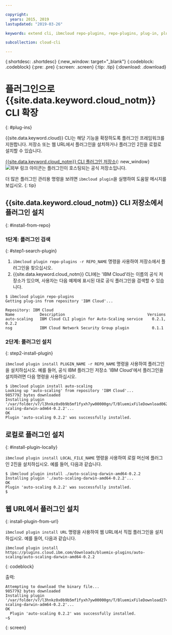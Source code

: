 ```yaml
---

copyright:
  years: 2015, 2019
lastupdated: "2019-03-26"

keywords: extend cli, ibmcloud repo-plugins, repo-plugins, plug-in, plugin, ibmcloud cli, ibmcloud, ibmcloud dev, cli, command line, command-line, developer tools, plugin install

subcollection: cloud-cli

---
```


{:shortdesc: .shortdesc}
{:new_window: target="_blank"}
{:codeblock: .codeblock}
{:pre: .pre}
{:screen: .screen}
{:tip: .tip}
{:download: .download}

# 플러그인으로 {{site.data.keyword.cloud_notm}} CLI 확장
{: #plug-ins}

{{site.data.keyword.cloud}} CLI는 해당 기능을 확장하도록 플러그인 프레임워크를 지원합니다. 저장소 또는 웹 URL에서 플러그인을 설치하거나 플러그인 2진을 로컬로 설치할 수 있습니다.

[{{site.data.keyword.cloud_notm}} CLI 플러그인 저장소](https://plugins.cloud.ibm.com/ui/repository.html){: new_window} ![외부 링크 아이콘](../../../icons/launch-glyph.svg)는 플러그인이 호스팅되는 공식 저장소입니다.

더 많은 플러그인 관리용 명령을 보려면 `ibmcloud plugin`을 실행하여 도움말 메시지를 보십시오.
{: tip}

## {{site.data.keyword.cloud_notm}} CLI 저장소에서 플러그인 설치
{: #install-from-repo}

### 1단계: 플러그인 검색
{: #step1-search-plugin}

1. `ibmcloud plugin repo-plugins -r REPO_NAME` 명령을 사용하여 저장소에서 플러그인을 찾으십시오.
2. {{site.data.keyword.cloud_notm}} CLI에는 'IBM Cloud'라는 이름의 공식 저장소가 있으며, 사용자는 다음 예제에 표시된 대로 공식 플러그인을 검색할 수 있습니다.

  ```
  $ ibmcloud plugin repo-plugins
  Getting plug-ins from repository 'IBM Cloud'...

  Repository: IBM Cloud
  Name           Description                                    Versions
  auto-scaling   IBM Cloud CLI plugin for Auto-Scaling service    0.2.1, 0.2.2
  nsg            IBM Cloud Network Security Group plugin          0.1.1

  ```

### 2단계: 플러그인 설치
{: step2-install-plugin}

`ibmcloud plugin install PLUGIN_NAME -r REPO_NAME` 명령을 사용하여 플러그인을 설치하십시오. 예를 들어, 공식 IBM 플러그인 저장소 'IBM Cloud'에서 플러그인을 설치하려면 다음 명령을 사용하십시오.

  ```
  $ ibmcloud plugin install auto-scaling 
  Looking up 'auto-scaling' from repository 'IBM Cloud'...
  9857792 bytes downloaded
  Installing plugin '/var/folder/v7/l3hnkz0x0b9b5mf1fyxh7yw00000gn/T/BluemixFileDownload062468676/auto-scaling-darwin-adm64-0.2.2'...
  OK
  Plugin 'auto-scaling 0.2.2' was successfully installed.
  ```

## 로컬로 플러그인 설치
{: #install-plugin-locally}

`ibmcloud plugin install LOCAL_FILE_NAME` 명령을 사용하여 로컬 머신에 플러그인 2진을 설치하십시오. 예를 들어, 다음과 같습니다.

  ```
  $ ibmcloud plugin install ./auto-scaling-darwin-amd64-0.2.2
  Installing plugin './auto-scaling-darwin-amd64-0.2.2'...
  OK
  Plugin 'auto-scaling 0.2.2' was successfully installed.
  $
  ```

## 웹 URL에서 플러그인 설치
{: install-plugin-from-url}

`ibmcloud plugin install URL` 명령을 사용하여 웹 URL에서 직접 플러그인을 설치하십시오. 예를 들어, 다음과 같습니다.

```
ibmcloud plugin install https://plugins.cloud.ibm.com/downloads/bluemix-plugins/auto-scaling/auto-scaling-darwin-amd64-0.2.2
```
{: codeblock}

출력:
```
Attempting to download the binary file...
9857792 bytes downloaded
Installing plugin '/var/folder/v7/l3hnkz0x0b9b5mf1fyxh7yw00000gn/T/BluemixFileDownload274645142/auto-scaling-darwin-adm64-0.2.2'...
OK
  Plugin 'auto-scaling 0.2.2' was successfully installed.
~$
```
{: screen}
